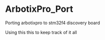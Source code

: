# ArbotixPro_Port
Porting arbotixpro to stm32f4 discovery board

Using this this to keep track of it all
